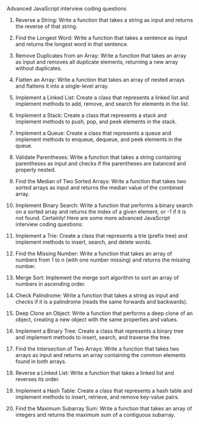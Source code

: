 Advanced JavaScript interview coding questions

1. Reverse a String:
   Write a function that takes a string as input and returns the reverse of that string.

2. Find the Longest Word:
   Write a function that takes a sentence as input and returns the longest word in that sentence.

3. Remove Duplicates from an Array:
   Write a function that takes an array as input and removes all duplicate elements, returning a new array without duplicates.

4. Flatten an Array:
   Write a function that takes an array of nested arrays and flattens it into a single-level array.

5. Implement a Linked List:
   Create a class that represents a linked list and implement methods to add, remove, and search for elements in the list.

6. Implement a Stack:
   Create a class that represents a stack and implement methods to push, pop, and peek elements in the stack.

7. Implement a Queue:
   Create a class that represents a queue and implement methods to enqueue, dequeue, and peek elements in the queue.

8. Validate Parentheses:
   Write a function that takes a string containing parentheses as input and checks if the parentheses are balanced and properly nested.

9. Find the Median of Two Sorted Arrays:
   Write a function that takes two sorted arrays as input and returns the median value of the combined array.

10. Implement Binary Search:
    Write a function that performs a binary search on a sorted array and returns the index of a given element, or -1 if it is not found.
Certainly! Here are some more advanced JavaScript interview coding questions:

11. Implement a Trie:
   Create a class that represents a trie (prefix tree) and implement methods to insert, search, and delete words.

12. Find the Missing Number:
   Write a function that takes an array of numbers from 1 to n (with one number missing) and returns the missing number.

13. Merge Sort:
   Implement the merge sort algorithm to sort an array of numbers in ascending order.

14. Check Palindrome:
   Write a function that takes a string as input and checks if it is a palindrome (reads the same forwards and backwards).

15. Deep Clone an Object:
   Write a function that performs a deep clone of an object, creating a new object with the same properties and values.

16. Implement a Binary Tree:
   Create a class that represents a binary tree and implement methods to insert, search, and traverse the tree.

17. Find the Intersection of Two Arrays:
   Write a function that takes two arrays as input and returns an array containing the common elements found in both arrays.

18. Reverse a Linked List:
   Write a function that takes a linked list and reverses its order.

19. Implement a Hash Table:
   Create a class that represents a hash table and implement methods to insert, retrieve, and remove key-value pairs.

20. Find the Maximum Subarray Sum:
    Write a function that takes an array of integers and returns the maximum sum of a contiguous subarray.
